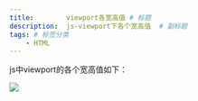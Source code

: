 ```yaml
---
title:        viewport各宽高值 # 标题
description:  js-viewport下各个宽高值  # 副标题
tags: # 标签分类
    - HTML
---
```



js中viewport的各个宽高值如下：

<img src="../images/html/viewport.png" class="full-image" />

